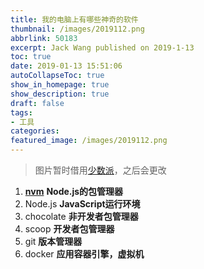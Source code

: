 ```yaml
---
title: 我的电脑上有哪些神奇的软件
thumbnail: /images/2019112.png
abbrlink: 50183
excerpt: Jack Wang published on 2019-1-13
toc: true
date: 2019-01-13 15:51:06
autoCollapseToc: true
show_in_homepage: true
show_description: true
draft: false
tags:
- 工具
categories:
featured_image: /images/2019112.png
---
```

> 图片暂时借用[少数派](https://sspai.com/post/52308)，之后会更改 

<!-- more -->

1. [**nvm**](https://www.jianshu.com/p/d0e0935b150a) __Node.js的包管理器__
2. Node.js **JavaScript运行环境**
3. chocolate __非开发者包管理器__
4. scoop __开发者包管理器__
5. git **版本管理器**
6. docker **应用容器引擎，虚拟机**

